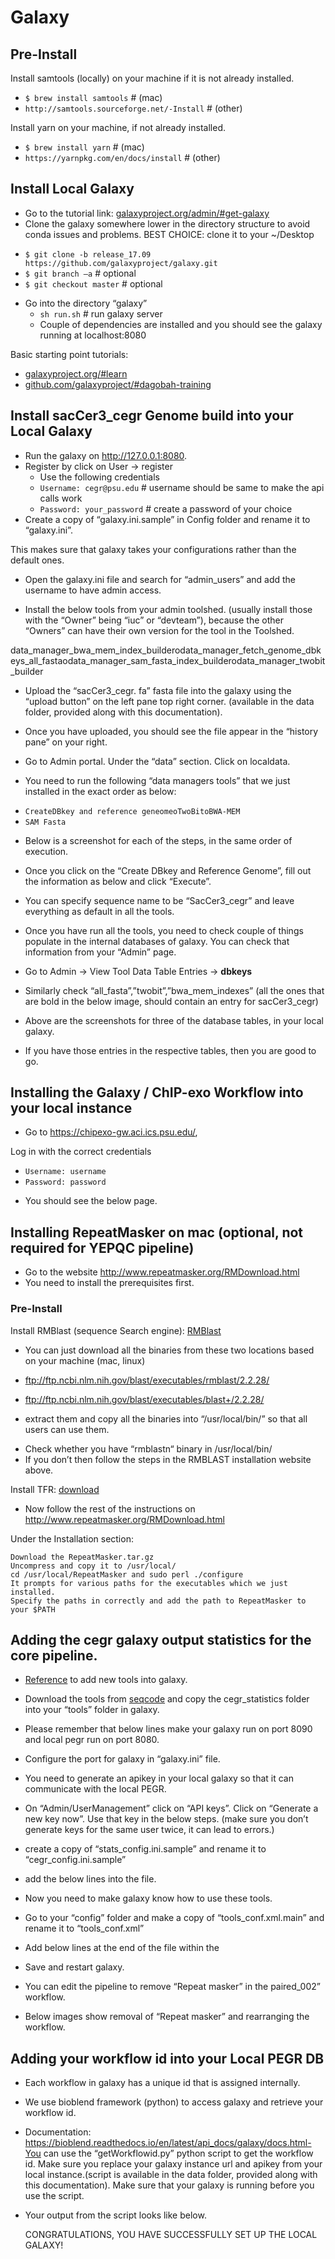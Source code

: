 # Galaxy

## Pre-Install

Install samtools (locally) on your machine if it is not already installed.

* `$ brew install samtools` # (mac)
* `http://samtools.sourceforge.net/-Install` # (other)

Install yarn on your machine, if not already installed.

* `$ brew install yarn` # (mac)
* `https://yarnpkg.com/en/docs/install` # (other)

## Install Local Galaxy

- Go to the tutorial link:  [galaxyproject.org/admin/#get-galaxy](https://galaxyproject.org/admin/get-galaxy/)
- Clone the galaxy somewhere lower in the directory structure to avoid conda issues and problems. BEST CHOICE: clone it to your ~/Desktop
* `$ git clone -b release_17.09 https://github.com/galaxyproject/galaxy.git`
* `$ git branch –a` # optional
* `$ git checkout master` # optional

- Go into the directory “galaxy”
  * `sh run.sh` # run galaxy server
  - Couple of dependencies are installed and you should see the galaxy running at localhost:8080

Basic starting point tutorials:

* [galaxyproject.org/#learn](https://galaxyproject.org/learn/)
* [github.com/galaxyproject/#dagobah-training](https://github.com/galaxyproject/dagobah-training)

## Install sacCer3_cegr Genome build into your Local Galaxy

- Run the galaxy on http://127.0.0.1:8080.
- Register by click on User -> register
  * Use the following credentials
  * `Username: cegr@psu.edu` # username should be same to make the api calls work
  * `Password: your_password` # create a password of your choice
- Create a copy of “galaxy.ini.sample” in Config folder and rename it to “galaxy.ini”.

This makes sure that galaxy takes your configurations rather than the default ones.
- Open the galaxy.ini file and search for “admin_users” and add the username to have admin access.

- Install the below tools from your admin toolshed. (usually install those with the “Owner” being “iuc” or “devteam”), because the other “Owners” can have their own version for the tool in the Toolshed.

data_manager_bwa_mem_index_builderodata_manager_fetch_genome_dbkeys_all_fastaodata_manager_sam_fasta_index_builderodata_manager_twobit_builder

- Upload the “sacCer3_cegr. fa” fasta file into the galaxy using the “upload button” on the left pane top right corner.
(available in the data folder, provided along with this documentation).
- Once you have uploaded, you should see the file appear in the “history pane” on your right.

- Go to Admin portal. Under the “data” section. Click on localdata.
- You need to run the following “data managers tools” that we just installed in the exact order as below:

* `CreateDBkey and reference geneomeoTwoBitoBWA-MEM`
* `SAM Fasta`

- Below is a screenshot for each of the steps, in the same order of execution.
- Once you click on the “Create DBkey and Reference Genome”, fill out the information as below and click “Execute”.
- You can specify sequence name to be “SacCer3_cegr” and leave everything as default in all the tools.

- Once you have run all the tools, you need to check couple of things populate in the internal databases of galaxy. You can check that information from your “Admin” page.
- Go to Admin -> View Tool Data Table Entries -> __dbkeys__
- Similarly check “all_fasta”,”twobit”,”bwa_mem_indexes” (all the ones that are bold in the below image, should contain an entry for sacCer3_cegr)

- Above are the screenshots for three of the database tables, in your local galaxy.
- If you have those entries in the respective tables, then you are good to go.

## Installing the Galaxy / ChIP-exo Workflow into your local instance
- Go to https://chipexo-gw.aci.ics.psu.edu/,

Log in with the correct credentials
* `Username: username`
* `Password: password`
- You should see the below page.

## Installing RepeatMasker on mac (optional, not required for YEPQC pipeline)

-	Go to the website http://www.repeatmasker.org/RMDownload.html
-	You need to install the prerequisites first.

### Pre-Install
Install RMBlast (sequence Search engine): [RMBlast](http://www.repeatmasker.org/RMBlast.html)

*	You can just download all the binaries from these two locations based on your machine (mac, linux)
*	ftp://ftp.ncbi.nlm.nih.gov/blast/executables/rmblast/2.2.28/
*	ftp://ftp.ncbi.nlm.nih.gov/blast/executables/blast+/2.2.28/

*	extract them and copy all the binaries into “/usr/local/bin/” so that all users can use them.

- Check whether you have “rmblastn“ binary in /usr/local/bin/
-	If you don’t then follow the steps in the RMBLAST installation website above.

Install TFR: [download](http://tandem.bu.edu/trf/trf.download.html)

-	Now follow the rest of the instructions on http://www.repeatmasker.org/RMDownload.html

Under the Installation section:

    Download the RepeatMasker.tar.gz
    Uncompress and copy it to /usr/local/
    cd /usr/local/RepeatMasker and sudo perl ./configure
    It prompts for various paths for the executables which we just installed.
    Specify the paths in correctly and add the path to RepeatMasker to your $PATH

## Adding the cegr galaxy output statistics for the core pipeline.

- [Reference](https://galaxyproject.org/admin/tools/add-tool-tutorial/) to add new tools into galaxy.

- Download the tools from [seqcode](https://github.com/seqcode/cegr-galaxy.git-extract) and copy the cegr_statistics folder into your “tools” folder in galaxy.

- Please remember that below lines make your galaxy run on port 8090 and local pegr run on port 8080.
- Configure the port for galaxy in “galaxy.ini” file.
- You need to generate an apikey in your local galaxy so that it can communicate with the local PEGR.
- On “Admin/UserManagement” click on “API keys”. Click on “Generate a new key now”. Use that key in the below steps. (make sure you don’t generate keys for the same user twice, it can lead to errors.)
- create a copy of “stats_config.ini.sample” and rename it to “cegr_config.ini.sample”
- add the below lines into the file.

- Now you need to make galaxy know how to use these tools.
- Go to your “config” folder and make a copy of “tools_conf.xml.main” and rename it to “tools_conf.xml”
- Add below lines at the end of the file within the </toolbox>

- Save and restart galaxy.
- You can edit the pipeline to remove “Repeat masker” in the paired_002” workflow.
- Below images show removal of “Repeat masker” and rearranging the workflow.

## Adding your workflow id into your Local PEGR DB
- Each workflow in galaxy has a unique id that is assigned internally.
- We use bioblend framework (python) to access galaxy and retrieve your workflow id.
- Documentation: https://bioblend.readthedocs.io/en/latest/api_docs/galaxy/docs.html-You can use the “getWorkflowid.py” python script to get the workflow id.
Make sure you replace your galaxy instance url and apikey from your local instance.(script is available in the data folder, provided along with this documentation). Make sure that your galaxy is running before you use the script.
- Your output from the script looks like below.

  CONGRATULATIONS, YOU HAVE SUCCESSFULLY SET UP THE LOCAL GALAXY!
